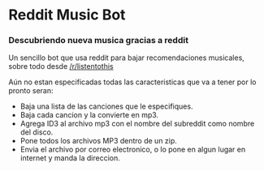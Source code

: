 # Reddit Music Bot
### Descubriendo nueva musica gracias a reddit

 Un sencillo bot que usa reddit para bajar recomendaciones musicales, sobre
todo desde [/r/listentothis](http://reddit.com/r/listentothis)

Aún no estan especificadas todas las caracteristicas que va a tener por lo pronto seran:

* Baja una lista de las canciones que le especifiques.
* Baja cada cancion y la convierte en mp3.
* Agrega ID3 al archivo mp3 con el nombre del subreddit como nombre del disco.
* Pone todos los archivos MP3 dentro de un zip.
* Envia el archivo por correo electronico, o lo pone en algun lugar en internet y manda la direccion.


